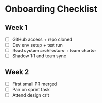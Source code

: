 # Onboarding Checklist

## Week 1

- [ ] GitHub access + repo cloned
- [ ] Dev env setup + test run
- [ ] Read system architecture + team charter
- [ ] Shadow 1:1 and team sync

## Week 2

- [ ] First small PR merged
- [ ] Pair on sprint task
- [ ] Attend design crit